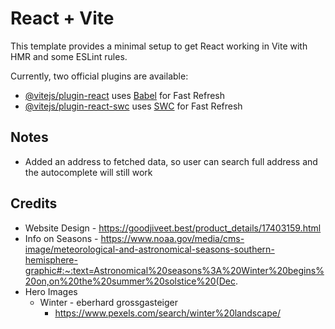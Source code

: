 # React + Vite

This template provides a minimal setup to get React working in Vite with HMR and some ESLint rules.

Currently, two official plugins are available:

- [@vitejs/plugin-react](https://github.com/vitejs/vite-plugin-react/blob/main/packages/plugin-react/README.md) uses [Babel](https://babeljs.io/) for Fast Refresh
- [@vitejs/plugin-react-swc](https://github.com/vitejs/vite-plugin-react-swc) uses [SWC](https://swc.rs/) for Fast Refresh

## Notes
* Added an address to fetched data, so user can search full address and the autocomplete will still work

## Credits
* Website Design - https://goodjiveet.best/product_details/17403159.html
* Info on Seasons - https://www.noaa.gov/media/cms-image/meteorological-and-astronomical-seasons-southern-hemisphere-graphic#:~:text=Astronomical%20seasons%3A%20Winter%20begins%20on,on%20the%20summer%20solstice%20(Dec.
* Hero Images
    * Winter - eberhard grossgasteiger
        * https://www.pexels.com/search/winter%20landscape/
